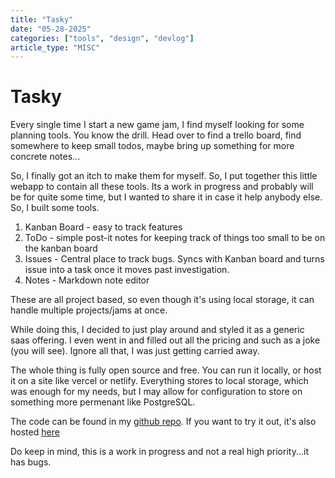 ```yaml
---
title: "Tasky"
date: "05-28-2025"
categories: ["tools", "design", "devlog"]
article_type: "MISC"
---
```


# Tasky

Every single time I start a new game jam, I find myself looking for some planning tools. You know the drill. Head over to find a trello board, find somewhere to keep small todos, maybe bring up something for more concrete notes...

So, I finally got an itch to make them for myself. So, I put together this little webapp to contain all these tools. Its a work in progress and probably will be for quite some time, but I wanted to share it in case it help anybody else.  
So, I built some tools.

1.  Kanban Board - easy to track features
2.  ToDo - simple post-it notes for keeping track of things too small to be on the kanban board
3.  Issues - Central place to track bugs. Syncs with Kanban board and turns issue into a task once it moves past investigation.
4.  Notes - Markdown note editor

These are all project based, so even though it's using local storage, it can handle multiple projects/jams at once.

While doing this, I decided to just play around and styled it as a generic saas offering. I even went in and filled out all the pricing and such as a joke (you will see). Ignore all that, I was just getting carried away.

The whole thing is fully open source and free. You can run it locally, or host it on a site like vercel or netlify. Everything stores to local storage, which was enough for my needs, but I may allow for configuration to store on something more permenant like PostgreSQL.

The code can be found in my [github repo](https://github.com/RAshkettle/tasky). If you want to try it out, it's also hosted [here](https://idiotcoder-tasky.netlify.app/)

Do keep in mind, this is a work in progress and not a real high priority...it has bugs.
